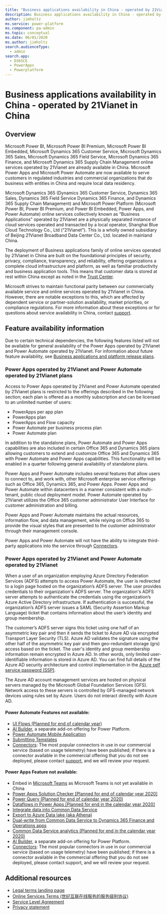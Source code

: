 ```yaml
---
title: "Business applications availability in China - operated by 21Vianet in China  | MicrosoftDocs"
description: Business applications availability in China - operated by 21Vianet in China
author: jimholtz
ms.service: power-platform
ms.component: pa-admin
ms.topic: conceptual
ms.date: 06/01/2020
ms.author: jimholtz
search.audienceType: 
  - admin
search.app: 
  - D365CE
  - PowerApps
  - Powerplatform
---
```

# Business applications availability in China - operated by 21Vianet in China 

## Overview

Microsoft Power BI, Microsoft Power BI Premium,  Microsoft Power BI Embedded, Microsoft Dynamics 365 Customer Service, Microsoft Dynamics 365 Sales, Microsoft Dynamics 365 Field Service, Microsoft Dynamics 365 Finance, and Microsoft Dynamics 365 Supply Chain Management online services operated by 21Vianet are already available in China. Microsoft Power Apps and Microsoft Power Automate are now available to serve customers in regulated industries and commercial organizations that do business with entities in China and require local data residency.  

Microsoft Dynamics 365 (Dynamics 365 Customer Service, Dynamics 365 Sales, Dynamics 365 Field Service Dynamics 365 Finance, and Dynamics 365 Supply Chain Management) and Microsoft Power Platform (Microsoft Power BI, Power BI Premium, and Power BI Embedded, Power Apps, and Power Automate) online services collectively known as “Business Applications” operated by 21Vianet are a physically separated instance of cloud services operated and transacted by a local operator, Shanghai Blue Cloud Technology Co., Ltd (“21Vianet”). This is a wholly owned subsidiary of Beijing 21Vianet Broadband Data Center Co., Ltd. located in mainland China.

The deployment of Business applications family of online services operated by 21Vianet in China are built on the foundational principles of security, privacy, compliance, transparency, and reliability, offering organizations a complete cloud infrastructure and platform, as well as familiar productivity and business application tools. This means that customer data is stored at rest within China except as noted in the [Trust Center](https://www.trustcenter.cn). 

Microsoft strives to maintain functional parity between our commercially available service and online services operated by 21Vianet in China. However, there are notable exceptions to this, which are affected by dependent service or partner-solution availability, market priorities, or compliance regulations.
For more information about these exceptions or for questions about service availability in China, contact [support](https://en.21vbluecloud.com/contact).

## Feature availability information 

Due to certain technical dependencies, the following features listed will not be available for general availability of the Power Apps operated by 21Vianet and Power Automate operated by 21Vianet. For information about future feature availability, see [Business applications and platform release plans](https://go.microsoft.com/fwlink/p/?linkid=2010158).

### Power Apps operated by 21Vianet and Power Automate operated by 21Vianet plans

Access to Power Apps operated by 21Vianet and Power Automate operated by 21Vianet plans is restricted to the offerings described in the following section; each plan is offered as a monthly subscription and can be licensed to an unlimited number of users:

- PowerApps per app plan
- PowerApps plan
- PowerApps and Flow capacity
- Power Automate per business process plan
- Power Automate plan

In addition to the standalone plans, Power Automate and Power Apps capabilities are also included in certain Office 365 and Dynamics 365 plans allowing customers to extend and customize Office 365 and Dynamics 365 with Power Automate and Power Apps capabilities. This functionality will be enabled in a quarter following general availability of standalone plans.

Power Apps and Power Automate includes several features that allow users to connect to, and work with, other Microsoft enterprise service offerings such as Office 365, Dynamics 365, and Power Apps. Power Apps and Power Automate within datacenters in a manner consistent with a multi-tenant, public cloud deployment model. Power Automate operated by 21Vianet utilizes the Office 365 customer administrator User Interface  for customer administration and billing.

Power Apps and Power Automate maintains the actual resources, information flow, and data management, while relying on Office 365 to provide the visual styles that are presented to the customer administrator through their management console. 

Power Apps and Power Automate will not have the ability to integrate third-party applications into the service through [Connectors](https://docs.microsoft.com/connectors). 

### Power Apps operated by 21Vianet and Power Automate operated by 21Vianet

When a user of an organization employing Azure Directory Federation Services (ADFS) attempts to access Power Automate, the user is redirected to a login page hosted on the organization’s ADFS server. The user provides credentials to their organization's ADFS server. The organization's ADFS server attempts to authenticate the credentials using the organization’s Azure Active Directory infrastructure. If authentication is successful, the organization’s ADFS server issues a SAML (Security Assertion Markup Language) ticket that contains information about the user’s identity and group membership.

The customer’s ADFS server signs this ticket using one half of an asymmetric key pair and then it sends the ticket to Azure AD via encrypted Transport Layer Security (TLS). Azure AD validates the signature using the other half of the asymmetric key pair and then geo-redundant storage (grs) access based on the ticket. The user's identity and group membership information remain encrypted in Azure AD. In other words, only limited user-identifiable information is stored in Azure AD. You can find full details of the Azure AD security architecture and control implementation in the [Azure self service password (SSP)](https://docs.microsoft.com/azure/active-directory/authentication/concept-sspr-howitworks).

The Azure AD account management services are hosted on physical servers managed by the Microsoft Global Foundation Services (GFS). Network access to these servers is controlled by GFS-managed network devices using rules set by Azure. Users do not interact directly with Azure AD.

#### Power Automate Features not available: 

- [UI Flows (Planned for end of calendar year)](https://docs.microsoft.com/power-automate/ui-flows/overview)
- [AI Builder](https://docs.microsoft.com/ai-builder/), a separate add-on offering for Power Platform.
- [Power Automate Mobile Application](https://docs.microsoft.com/flow/mobile-manage-flows)
- [Submitting Templates](https://docs.microsoft.com/flow/publish-a-template)
- [Connectors](https://docs.microsoft.com/connectors/connector-reference/): The most popular connectors in use in our commercial service (based on usage telemetry) have been published; if there is a connector available in the commercial offering that you do not see deployed, please contact [support](https://en.21vbluecloud.com/contact), and we will review your request.

#### Power Apps Feature not available:

- Embed in [Microsoft Teams](https://powerapps.microsoft.com/blog/powerapps-teams/) as Microsoft Teams is not yet available in China
- [Power Apps Solution Checker [Planned for end of calendar year 2020]](https://docs.microsoft.com/powerapps/maker/common-data-service/use-powerapps-checker)
- [Power Query (Planned for end of calendar year 2020)](https://docs.microsoft.com/powerapps/maker/common-data-service/data-platform-cds-newentity-pq)
- [Dataflows in Power Apps [Planned for end in the calendar year 2020]](https://docs.microsoft.com/powerapps/maker/common-data-service/create-and-use-dataflows)
- [Integrate data into Common Data Service](https://docs.microsoft.com/power-platform/admin/data-integrator)
- [Export to Azure Data lake (aka Athena)](https://docs.microsoft.com/powerapps/maker/common-data-service/export-to-data-lake)
- [Dual-write from Common Data Service to Dynamics 365 Finance and Operations apps](https://powerapps.microsoft.com/blog/announcing-dual-write-preview/)
- [Common Data Service analytics (Planned for end in the calendar year 2020)](https://docs.microsoft.com/power-platform/admin/analytics-common-data-service)
- [AI Builder](https://docs.microsoft.com/ai-builder/), a separate add-on offering for Power Platform.
- [Connectors](https://docs.microsoft.com/connectors/connector-reference/): The most popular connectors in use in our commercial service (based on usage telemetry) have been published; if there is a connector available in the commercial offering that you do not see deployed, please contact support, and we will review your request. 

## Additional resources
- [Legal terms landing page](https://www.21vbluecloud.com/powerplatform/pp-legal/)
- [Online Services Terms (世纪互联在线服务的服务级别协议)](https://www.21vbluecloud.com/ostpt/)
- [Service Level Agreement](https://www.21vbluecloud.com/powerplatform/pp-sla/)
- [Privacy statement](https://www.21vbluecloud.com/powerplatform/pp-privacy/)

